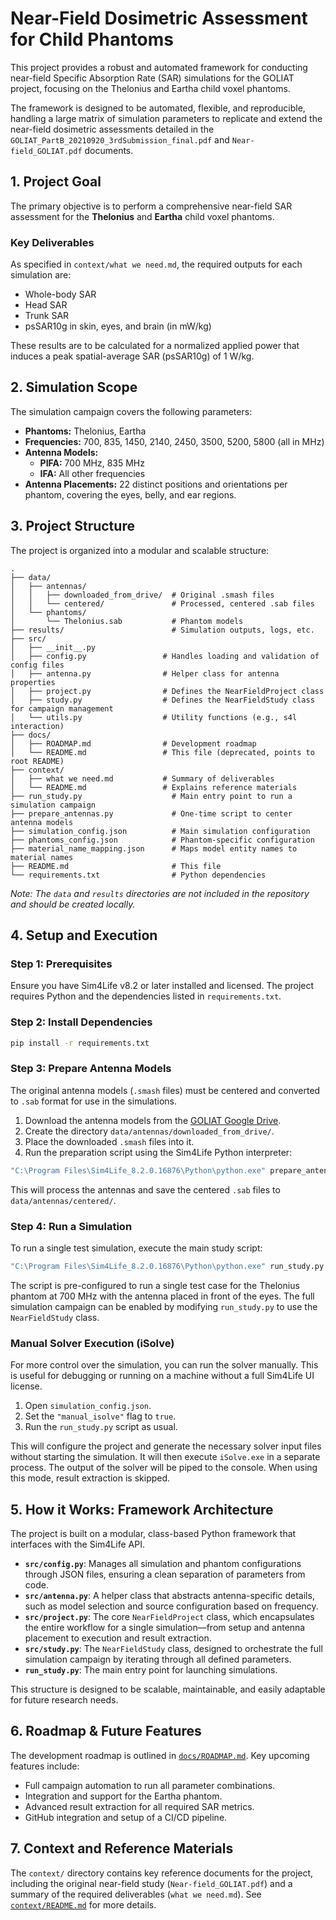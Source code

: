 # Near-Field Dosimetric Assessment for Child Phantoms

This project provides a robust and automated framework for conducting near-field Specific Absorption Rate (SAR) simulations for the GOLIAT project, focusing on the Thelonius and Eartha child voxel phantoms.

The framework is designed to be automated, flexible, and reproducible, handling a large matrix of simulation parameters to replicate and extend the near-field dosimetric assessments detailed in the `GOLIAT_PartB_20210920_3rdSubmission_final.pdf` and `Near-field_GOLIAT.pdf` documents.

## 1. Project Goal

The primary objective is to perform a comprehensive near-field SAR assessment for the **Thelonius** and **Eartha** child voxel phantoms.

### Key Deliverables

As specified in `context/what we need.md`, the required outputs for each simulation are:
- Whole-body SAR
- Head SAR
- Trunk SAR
- psSAR10g in skin, eyes, and brain (in mW/kg)

These results are to be calculated for a normalized applied power that induces a peak spatial-average SAR (psSAR10g) of 1 W/kg.

## 2. Simulation Scope

The simulation campaign covers the following parameters:

*   **Phantoms:** Thelonius, Eartha
*   **Frequencies:** 700, 835, 1450, 2140, 2450, 3500, 5200, 5800 (all in MHz)
*   **Antenna Models:**
    *   **PIFA:** 700 MHz, 835 MHz
    *   **IFA:** All other frequencies
*   **Antenna Placements:** 22 distinct positions and orientations per phantom, covering the eyes, belly, and ear regions.

## 3. Project Structure

The project is organized into a modular and scalable structure:

```
.
├── data/
│   ├── antennas/
│   │   ├── downloaded_from_drive/  # Original .smash files
│   │   └── centered/               # Processed, centered .sab files
│   └── phantoms/
│       └── Thelonius.sab           # Phantom models
├── results/                        # Simulation outputs, logs, etc.
├── src/
│   ├── __init__.py
│   ├── config.py                 # Handles loading and validation of config files
│   ├── antenna.py                # Helper class for antenna properties
│   ├── project.py                # Defines the NearFieldProject class
│   ├── study.py                  # Defines the NearFieldStudy class for campaign management
│   └── utils.py                  # Utility functions (e.g., s4l interaction)
├── docs/
│   ├── ROADMAP.md                # Development roadmap
│   └── README.md                 # This file (deprecated, points to root README)
├── context/
│   ├── what we need.md           # Summary of deliverables
│   └── README.md                 # Explains reference materials
├── run_study.py                    # Main entry point to run a simulation campaign
├── prepare_antennas.py             # One-time script to center antenna models
├── simulation_config.json          # Main simulation configuration
├── phantoms_config.json            # Phantom-specific configuration
├── material_name_mapping.json      # Maps model entity names to material names
├── README.md                       # This file
└── requirements.txt                # Python dependencies
```

*Note: The `data` and `results` directories are not included in the repository and should be created locally.*

## 4. Setup and Execution

### Step 1: Prerequisites

Ensure you have Sim4Life v8.2 or later installed and licensed. The project requires Python and the dependencies listed in `requirements.txt`.

### Step 2: Install Dependencies

```bash
pip install -r requirements.txt
```

### Step 3: Prepare Antenna Models

The original antenna models (`.smash` files) must be centered and converted to `.sab` format for use in the simulations.

1.  Download the antenna models from the [GOLIAT Google Drive](https://drive.google.com/drive/folders/1xymuIkKBqX-oDJ3VA3UCEaPuOGe2aDj5?usp=sharing).
2.  Create the directory `data/antennas/downloaded_from_drive/`.
3.  Place the downloaded `.smash` files into it.
4.  Run the preparation script using the Sim4Life Python interpreter:

```bash
"C:\Program Files\Sim4Life_8.2.0.16876\Python\python.exe" prepare_antennas.py
```
This will process the antennas and save the centered `.sab` files to `data/antennas/centered/`.

### Step 4: Run a Simulation

To run a single test simulation, execute the main study script:

```bash
"C:\Program Files\Sim4Life_8.2.0.16876\Python\python.exe" run_study.py
```
The script is pre-configured to run a single test case for the Thelonius phantom at 700 MHz with the antenna placed in front of the eyes. The full simulation campaign can be enabled by modifying `run_study.py` to use the `NearFieldStudy` class.

### Manual Solver Execution (iSolve)

For more control over the simulation, you can run the solver manually. This is useful for debugging or running on a machine without a full Sim4Life UI license.

1.  Open `simulation_config.json`.
2.  Set the `"manual_isolve"` flag to `true`.
3.  Run the `run_study.py` script as usual.

This will configure the project and generate the necessary solver input files without starting the simulation. It will then execute `iSolve.exe` in a separate process. The output of the solver will be piped to the console. When using this mode, result extraction is skipped.

## 5. How it Works: Framework Architecture

The project is built on a modular, class-based Python framework that interfaces with the Sim4Life API.

*   **`src/config.py`**: Manages all simulation and phantom configurations through JSON files, ensuring a clean separation of parameters from code.
*   **`src/antenna.py`**: A helper class that abstracts antenna-specific details, such as model selection and source configuration based on frequency.
*   **`src/project.py`**: The core `NearFieldProject` class, which encapsulates the entire workflow for a single simulation—from setup and antenna placement to execution and result extraction.
*   **`src/study.py`**: The `NearFieldStudy` class, designed to orchestrate the full simulation campaign by iterating through all defined parameters.
*   **`run_study.py`**: The main entry point for launching simulations.

This structure is designed to be scalable, maintainable, and easily adaptable for future research needs.

## 6. Roadmap & Future Features

The development roadmap is outlined in [`docs/ROADMAP.md`](docs/ROADMAP.md). Key upcoming features include:

-   Full campaign automation to run all parameter combinations.
-   Integration and support for the Eartha phantom.
-   Advanced result extraction for all required SAR metrics.
-   GitHub integration and setup of a CI/CD pipeline.

## 7. Context and Reference Materials

The `context/` directory contains key reference documents for the project, including the original near-field study (`Near-field_GOLIAT.pdf`) and a summary of the required deliverables (`what we need.md`). See [`context/README.md`](context/README.md) for more details.
